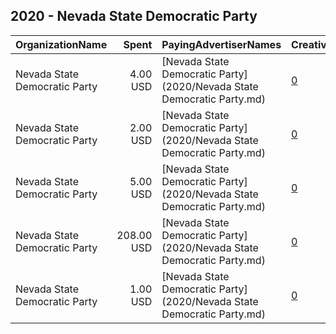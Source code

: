 ## 2020 - Nevada State Democratic Party 
|OrganizationName|Spent|PayingAdvertiserNames|CreativeUrls|Impressions|Genders|AgeBrackets|CountryCodes|BillingAddresses|CandidateBallotInformation|
|:---|---:|:---|:---|---:|:---|:---|:---|:---|:---|
|Nevada State Democratic Party|4.00 USD|[Nevada State Democratic Party](2020/Nevada State Democratic Party.md)|[0](https://www.snap.com/political-ads/asset/9b5a5d0b0b8675fac553f539884675c746454a1f49aa09fef5c0971298f84790?mediaType=png)|774||18+|united states|US||
|Nevada State Democratic Party|2.00 USD|[Nevada State Democratic Party](2020/Nevada State Democratic Party.md)|[0](https://www.snap.com/political-ads/asset/ba597dc436eb968eb6a747369623c72d6d5c952c5a8133db31c0cf27cbd3a74e?mediaType=png)|359||18+|united states|US||
|Nevada State Democratic Party|5.00 USD|[Nevada State Democratic Party](2020/Nevada State Democratic Party.md)|[0](https://www.snap.com/political-ads/asset/188ced8aaa2b779417e44f59e19db009c11ad061d5cfe43c1ea824d7c3e158c7?mediaType=png)|947||18+|united states|US||
|Nevada State Democratic Party|208.00 USD|[Nevada State Democratic Party](2020/Nevada State Democratic Party.md)|[0](https://www.snap.com/political-ads/asset/af9e3619baebe5a19c05dc4701aec49361cd44298e10695d9642020a3aad1116?mediaType=png)|89,122||18+|united states|US|Nevada State Democratic Party|
|Nevada State Democratic Party|1.00 USD|[Nevada State Democratic Party](2020/Nevada State Democratic Party.md)|[0](https://www.snap.com/political-ads/asset/7c84f7e3dbcb8d2ea5df2787d5eeebeb7ef36a5ebbb3896f668d32875489e34e?mediaType=png)|249||18+|united states|US||

